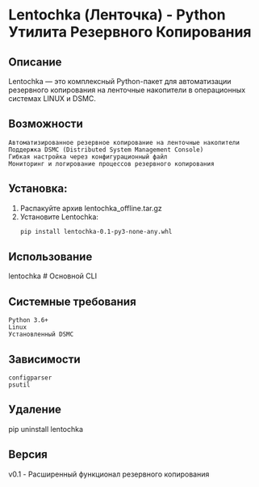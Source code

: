 # Lentochka (Ленточка) - Python Утилита Резервного Копирования

## Описание

Lentochka — это комплексный Python-пакет для автоматизации резервного копирования на ленточные накопители в операционных системах LINUX и DSMC.

## Возможности

    Автоматизированное резервное копирование на ленточные накопители
    Поддержка DSMC (Distributed System Management Console)
    Гибкая настройка через конфигурационный файл
    Мониторинг и логирование процессов резервного копирования

## Установка:
1. Распакуйте архив lentochka_offline.tar.gz
2. Установите Lentochka:
   ```bash
   pip install lentochka-0.1-py3-none-any.whl
   ```

## Использование

lentochka  # Основной CLI

## Системные требования

    Python 3.6+
    Linux
    Установленный DSMC

## Зависимости

    configparser
    psutil

## Удаление

pip uninstall lentochka

## Версия
v0.1 - Расширенный функционал резервного копирования
